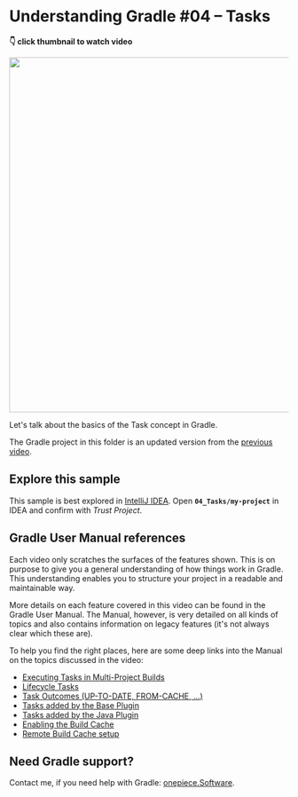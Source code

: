 # Understanding Gradle #04 – Tasks

**👇 click thumbnail to watch video**

[<img src="https://onepiecesoftware.github.io/img/videos/04.png" width="640">](https://www.youtube.com/watch?v=9tY4MFEgmgM&list=PLWQK2ZdV4Yl2k2OmC_gsjDpdIBTN0qqkE)

Let's talk about the basics of the Task concept in Gradle.

The Gradle project in this folder is an updated version from the [previous video](../03_Plugins).

## Explore this sample

This sample is best explored in [IntelliJ IDEA](https://www.jetbrains.com/idea/download).
Open **`04_Tasks/my-project`** in IDEA and confirm with _Trust Project_.

## Gradle User Manual references

Each video only scratches the surfaces of the features shown.
This is on purpose to give you a general understanding of how things work in Gradle.
This understanding enables you to structure your project in a readable and maintainable way.

More details on each feature covered in this video can be found in the Gradle User Manual.
The Manual, however, is very detailed on all kinds of topics and also contains information on legacy features (it's not always clear which these are).

To help you find the right places, here are some deep links into the Manual on the topics discussed in the video:

* [Executing Tasks in Multi-Project Builds](https://docs.gradle.org/current/userguide/intro_multi_project_builds.html#sec:executing_tasks_by_fully_qualified_name)
* [Lifecycle Tasks](https://docs.gradle.org/current/userguide/more_about_tasks.html#sec:lifecycle_tasks)
* [Task Outcomes (UP-TO-DATE, FROM-CACHE, ...)](https://docs.gradle.org/current/userguide/more_about_tasks.html#sec:task_outcomes)
* [Tasks added by the Base Plugin](https://docs.gradle.org/current/userguide/base_plugin.html#sec:base_tasks)
* [Tasks added by the Java Plugin](https://docs.gradle.org/current/userguide/java_plugin.html#sec:java_tasks)
* [Enabling the Build Cache](https://docs.gradle.org/current/userguide/build_cache.html#sec:build_cache_enable)
* [Remote Build Cache setup](https://docs.gradle.org/current/userguide/build_cache.html#sec:build_cache_setup_http_backend)

## Need Gradle support?

Contact me, if you need help with Gradle: [onepiece.Software](http://onepiece.software).
